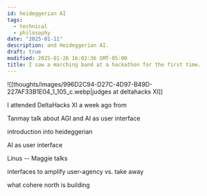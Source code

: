 ```yaml
---
id: heideggerian AI
tags:
  - technical
  - philosophy
date: "2025-01-11"
description: and Heideggerian AI.
draft: true
modified: 2025-01-26 16:02:36 GMT-05:00
title: I saw a marching band at a hackathon for the first time.
---
```


![[thoughts/images/996D2C94-D27C-4D97-B49D-227AF33B1E04_1_105_c.webp|judges at deltahacks XI]]

I attended DeltaHacks XI a week ago from

Tanmay talk about AGI and AI as user interface

introduction into heideggerian

AI as user interface

Linus -- Maggie talks

interfaces to amplify user-agency vs. take away

what cohere north is building
